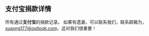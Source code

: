 <!--
 * @Author: WANG Maonan
 * @Date: 2021-05-15 10:59:16
 * @Description: 支付宝捐款的详情, 英文记录
 * @LastEditTime: 2021-05-15 11:12:03
-->

## 支付宝捐款详情

所有通过**支付宝**的捐款记录。
如果有遗漏，可以联系我们，联系邮箱为，susong177@outlook.com，这对我们很重要！